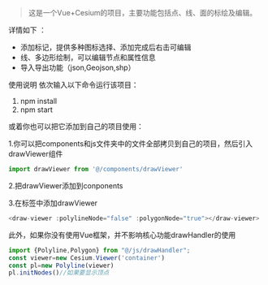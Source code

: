 >这是一个Vue+Cesium的项目，主要功能包括点、线、面的标绘及编辑。

详情如下 ：
- 添加标记，提供多种图标选择、添加完成后右击可编辑
- 线、多边形绘制，可以编辑节点和属性信息
- 导入导出功能（json,Geojson,shp）

使用说明
依次输入以下命令运行该项目：
1. npm install 
2. npm start

或着你也可以把它添加到自己的项目使用：

1.你可以把components和js文件夹中的文件全部拷贝到自己的项目，然后引入drawViewer组件
```js
import drawViewer from '@/components/drawViewer'
```
2.把drawViewer添加到conponents

3.在<template></template>标签中添加drawViewer
```js
<draw-viewer :polylineNode="false" :polygonNode="true"></draw-viewer>
```
此外，如果你没有使用Vue框架，并不影响核心功能drawHandler的使用

```js
import {Polyline,Polygon} from "@/js/drawHandler";
const viewer=new Cesium.Viewer('container')
const pl=new Polyline(viewer)
pl.initNodes()//如果要显示顶点
```

